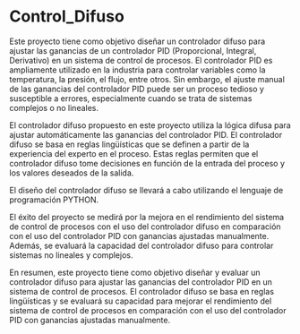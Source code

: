 # Control_Difuso
Este proyecto tiene como objetivo diseñar un controlador difuso para ajustar las ganancias de un controlador PID (Proporcional, Integral, Derivativo) en un sistema de control de procesos. El controlador PID es ampliamente utilizado en la industria para controlar variables como la temperatura, la presión, el flujo, entre otros. Sin embargo, el ajuste manual de las ganancias del controlador PID puede ser un proceso tedioso y susceptible a errores, especialmente cuando se trata de sistemas complejos o no lineales.

El controlador difuso propuesto en este proyecto utiliza la lógica difusa para ajustar automáticamente las ganancias del controlador PID. El controlador difuso se basa en reglas lingüísticas que se definen a partir de la experiencia del experto en el proceso. Estas reglas permiten que el controlador difuso tome decisiones en función de la entrada del proceso y los valores deseados de la salida.

El diseño del controlador difuso se llevará a cabo utilizando el lenguaje de programación PYTHON. 

El éxito del proyecto se medirá por la mejora en el rendimiento del sistema de control de procesos con el uso del controlador difuso en comparación con el uso del controlador PID con ganancias ajustadas manualmente. Además, se evaluará la capacidad del controlador difuso para controlar sistemas no lineales y complejos.

En resumen, este proyecto tiene como objetivo diseñar y evaluar un controlador difuso para ajustar las ganancias del controlador PID en un sistema de control de procesos. El controlador difuso se basa en reglas lingüísticas y se evaluará su capacidad para mejorar el rendimiento del sistema de control de procesos en comparación con el uso del controlador PID con ganancias ajustadas manualmente.

